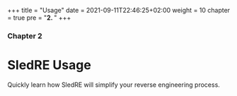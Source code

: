 +++
title = "Usage"
date = 2021-09-11T22:46:25+02:00
weight = 10
chapter = true
pre = "<b>2. </b>"
+++

### Chapter 2

# SledRE Usage

Quickly learn how SledRE will simplify your reverse engineering process.